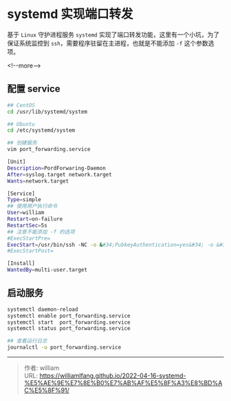# systemd 实现端口转发


基于 `Linux` 守护进程服务 `systemd` 实现了端口转发功能，这里有一个小坑，为了保证系统监控到 `ssh`，需要程序驻留在主进程，也就是不能添加 `-f` 这个参数选项。

&lt;!--more--&gt;

## 配置 service

```bash
## CentOS
cd /usr/lib/systemd/system

## Ubuntu
cd /etc/systemd/system

## 创建服务
vim port_forwarding.service

[Unit]
Description=PordForwaring-Daemon
After=syslog.target network.target
Wants=network.target

[Service]
Type=simple
## 使用用户执行命令
User=william
Restart=on-failure
RestartSec=5s
## 注意不能添加 -f 的选项
#ExecStartPre=
ExecStart=/usr/bin/ssh -NC -o &#34;PubkeyAuthentication=yes&#34; -o &#34;StrictHostKeyChecking=false&#34; -o &#34;ServerAliveInterval 60&#34; -o &#34;ServerAliveCountMax 100&#34; -o &#34;ExitOnForwardFailure=True&#34; -R *:10088:localhost:22 lfang@192.168.1.178
#ExecStartPost=

[Install]
WantedBy=multi-user.target
```

## 启动服务

```bash
systemctl daemon-reload
systemctl enable port_forwarding.service
systemctl start  port_forwarding.service
systemctl status port_forwarding.service

## 查看运行日志
journalctl -u port_forwarding.service
```


---

> 作者: william  
> URL: https://williamlfang.github.io/2022-04-16-systemd-%E5%AE%9E%E7%8E%B0%E7%AB%AF%E5%8F%A3%E8%BD%AC%E5%8F%91/  

